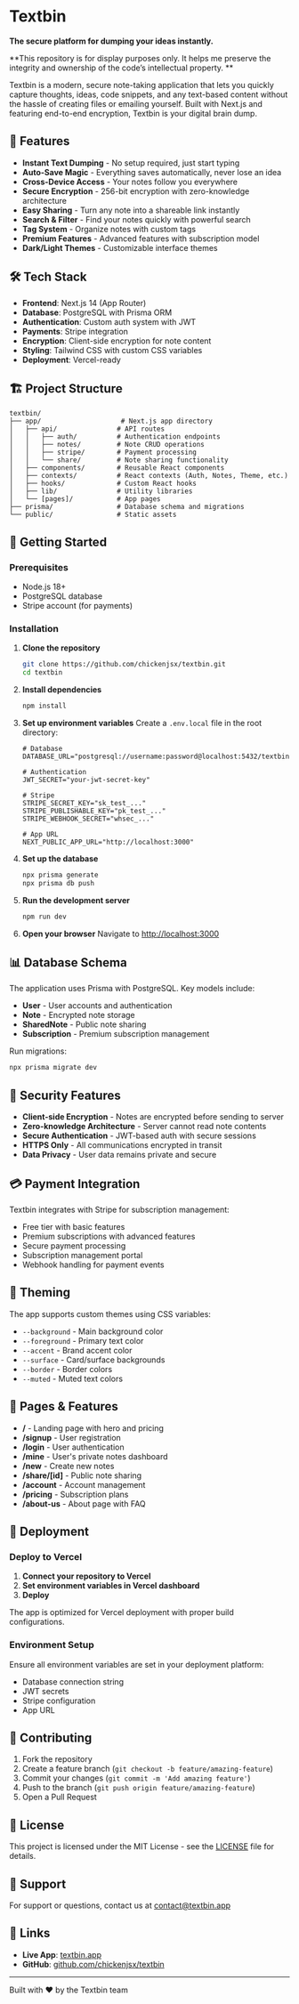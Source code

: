 # Textbin

**The secure platform for dumping your ideas instantly.**

**This repository is for display purposes only. It helps me preserve the integrity and ownership of the code’s intellectual property. **

Textbin is a modern, secure note-taking application that lets you quickly capture thoughts, ideas, code snippets, and any text-based content without the hassle of creating files or emailing yourself. Built with Next.js and featuring end-to-end encryption, Textbin is your digital brain dump.

## 🚀 Features

- **Instant Text Dumping** - No setup required, just start typing
- **Auto-Save Magic** - Everything saves automatically, never lose an idea
- **Cross-Device Access** - Your notes follow you everywhere
- **Secure Encryption** - 256-bit encryption with zero-knowledge architecture
- **Easy Sharing** - Turn any note into a shareable link instantly
- **Search & Filter** - Find your notes quickly with powerful search
- **Tag System** - Organize notes with custom tags
- **Premium Features** - Advanced features with subscription model
- **Dark/Light Themes** - Customizable interface themes

## 🛠️ Tech Stack

- **Frontend**: Next.js 14 (App Router)
- **Database**: PostgreSQL with Prisma ORM
- **Authentication**: Custom auth system with JWT
- **Payments**: Stripe integration
- **Encryption**: Client-side encryption for note content
- **Styling**: Tailwind CSS with custom CSS variables
- **Deployment**: Vercel-ready

## 🏗️ Project Structure

```
textbin/
├── app/                    # Next.js app directory
│   ├── api/               # API routes
│   │   ├── auth/          # Authentication endpoints
│   │   ├── notes/         # Note CRUD operations
│   │   ├── stripe/        # Payment processing
│   │   └── share/         # Note sharing functionality
│   ├── components/        # Reusable React components
│   ├── contexts/          # React contexts (Auth, Notes, Theme, etc.)
│   ├── hooks/             # Custom React hooks
│   ├── lib/               # Utility libraries
│   └── [pages]/           # App pages
├── prisma/                # Database schema and migrations
└── public/                # Static assets
```

## 🚦 Getting Started

### Prerequisites

- Node.js 18+
- PostgreSQL database
- Stripe account (for payments)

### Installation

1. **Clone the repository**

   ```bash
   git clone https://github.com/chickenjsx/textbin.git
   cd textbin
   ```

2. **Install dependencies**

   ```bash
   npm install
   ```

3. **Set up environment variables**
   Create a `.env.local` file in the root directory:

   ```env
   # Database
   DATABASE_URL="postgresql://username:password@localhost:5432/textbin"

   # Authentication
   JWT_SECRET="your-jwt-secret-key"

   # Stripe
   STRIPE_SECRET_KEY="sk_test_..."
   STRIPE_PUBLISHABLE_KEY="pk_test_..."
   STRIPE_WEBHOOK_SECRET="whsec_..."

   # App URL
   NEXT_PUBLIC_APP_URL="http://localhost:3000"
   ```

4. **Set up the database**

   ```bash
   npx prisma generate
   npx prisma db push
   ```

5. **Run the development server**

   ```bash
   npm run dev
   ```

6. **Open your browser**
   Navigate to [http://localhost:3000](http://localhost:3000)

## 📊 Database Schema

The application uses Prisma with PostgreSQL. Key models include:

- **User** - User accounts and authentication
- **Note** - Encrypted note storage
- **SharedNote** - Public note sharing
- **Subscription** - Premium subscription management

Run migrations:

```bash
npx prisma migrate dev
```

## 🔐 Security Features

- **Client-side Encryption** - Notes are encrypted before sending to server
- **Zero-knowledge Architecture** - Server cannot read note contents
- **Secure Authentication** - JWT-based auth with secure sessions
- **HTTPS Only** - All communications encrypted in transit
- **Data Privacy** - User data remains private and secure

## 💳 Payment Integration

Textbin integrates with Stripe for subscription management:

- Free tier with basic features
- Premium subscriptions with advanced features
- Secure payment processing
- Subscription management portal
- Webhook handling for payment events

## 🎨 Theming

The app supports custom themes using CSS variables:

- `--background` - Main background color
- `--foreground` - Primary text color
- `--accent` - Brand accent color
- `--surface` - Card/surface backgrounds
- `--border` - Border colors
- `--muted` - Muted text colors

## 📱 Pages & Features

- **/** - Landing page with hero and pricing
- **/signup** - User registration
- **/login** - User authentication
- **/mine** - User's private notes dashboard
- **/new** - Create new notes
- **/share/[id]** - Public note sharing
- **/account** - Account management
- **/pricing** - Subscription plans
- **/about-us** - About page with FAQ

## 🚀 Deployment

### Deploy to Vercel

1. **Connect your repository to Vercel**
2. **Set environment variables in Vercel dashboard**
3. **Deploy**

The app is optimized for Vercel deployment with proper build configurations.

### Environment Setup

Ensure all environment variables are set in your deployment platform:

- Database connection string
- JWT secrets
- Stripe configuration
- App URL

## 🤝 Contributing

1. Fork the repository
2. Create a feature branch (`git checkout -b feature/amazing-feature`)
3. Commit your changes (`git commit -m 'Add amazing feature'`)
4. Push to the branch (`git push origin feature/amazing-feature`)
5. Open a Pull Request

## 📄 License

This project is licensed under the MIT License - see the [LICENSE](LICENSE) file for details.

## 📧 Support

For support or questions, contact us at contact@textbin.app

## 🔗 Links

- **Live App**: [textbin.app](https://textbin.app)
- **GitHub**: [github.com/chickenjsx/textbin](https://github.com/chickenjsx/textbin)

---

Built with ❤️ by the Textbin team
